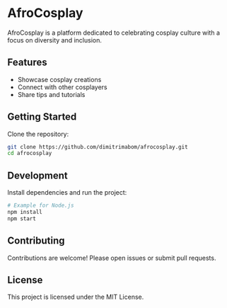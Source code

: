 # AfroCosplay

AfroCosplay is a platform dedicated to celebrating cosplay culture with a focus on diversity and inclusion.

## Features

- Showcase cosplay creations
- Connect with other cosplayers
- Share tips and tutorials

## Getting Started

Clone the repository:

```bash
git clone https://github.com/dimitrimabom/afrocosplay.git
cd afrocosplay
```

## Development

Install dependencies and run the project:

```bash
# Example for Node.js
npm install
npm start
```

## Contributing

Contributions are welcome! Please open issues or submit pull requests.

## License

This project is licensed under the MIT License.